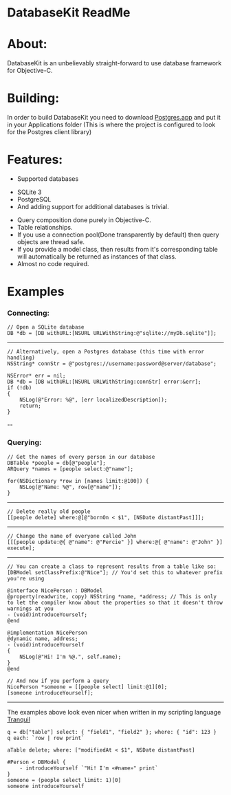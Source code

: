  DatabaseKit ReadMe
=====================

About:
======
DatabaseKit is an unbelievably straight-forward to use database framework for Objective-C.

Building:
=========

In order to build DatabaseKit you need to download [Postgres.app](http://postgresapp.com) and put it in your Applications folder (This is where the project is configured to look for the Postgres client library)

Features:
=========
 * Supported databases
  - SQLite 3
  - PostgreSQL
  - And adding support for additional databases is trivial.
 * Query composition done purely in Objective-C.
 * Table relationships.
 * If you use a connection pool(Done transparently by default) then query objects are thread safe.
 * If you provide a model class, then results from it's corresponding table will automatically be returned as instances of that class.
 * Almost no code required.

Examples
=============

### Connecting:

    // Open a SQLite database
    DB *db = [DB withURL:[NSURL URLWithString:@"sqlite://myDb.sqlite"]];

---

    // Alternatively, open a Postgres database (this time with error handling)
    NSString* connStr = @"postgres://username:password@server/database";
    
    NSError* err = nil;
    DB *db = [DB withURL:[NSURL URLWithString:connStr] error:&err];
    if (!db)
    {
        NSLog(@"Error: %@", [err localizedDescription]);
        return;
    }

--

### Querying:

    // Get the names of every person in our database
    DBTable *people = db[@"people"];
    ARQuery *names = [people select:@"name"];
    
    for(NSDictionary *row in [names limit:@100]) {
        NSLog(@"Name: %@", row[@"name"]);
    }

---
    // Delete really old people
    [[people delete] where:@[@"bornOn < $1", [NSDate distantPast]]];
---
    // Change the name of everyone called John
    [[[people update:@{ @"name": @"Percie" }] where:@{ @"name": @"John" }] execute];
--- 
    // You can create a class to represent results from a table like so:
    [DBModel setClassPrefix:@"Nice"]; // You'd set this to whatever prefix you're using
    
    @interface NicePerson : DBModel
    @property(readwrite, copy) NSString *name, *address; // This is only to let the compiler know about the properties so that it doesn't throw warnings at you
    - (void)introduceYourself;
    @end
    
    @implementation NicePerson
    @dynamic name, address;
    - (void)introduceYourself
    {
        NSLog(@"Hi! I'm %@.", self.name);
    }
    @end
    
    // And now if you perform a query
    NicePerson *someone = [[people select] limit:@1][0];
    [someone introduceYourself];
---
The examples above look even nicer when written in my scripting language [Tranquil](http://github.com/fjolnir/Tranquil)

    q = db["table"] select: { "field1", "field2" }; where: { "id": 123 }
    q each: `row | row print`
    
    aTable delete; where: ["modifiedAt < $1", NSDate distantPast]
    
    #Person < DBModel {
        - introduceYourself `"Hi! I'm «#name»" print`
    }
    someone = (people select limit: 1)[0]
    someone introduceYourself
